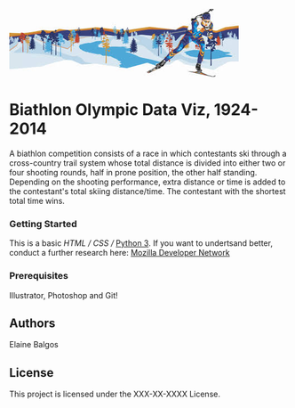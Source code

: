 ![Biathlon Olympic Data Viz!](/images/biathlon.png "Biathlon Sport")

# Biathlon Olympic Data Viz, 1924-2014

A biathlon competition consists of a race in which contestants ski through a cross-country trail system whose total distance is divided into either two or four shooting rounds, half in prone position, the other half standing. Depending on the shooting performance, extra distance or time is added to the contestant's total skiing distance/time. The contestant with the shortest total time wins.


### Getting Started
This is a basic _HTML / CSS /_ [Python 3](https://www.python.org/). If you want to undertsand better, conduct a further research here: [Mozilla Developer Network](https://developer.mozilla.org/en-US/docs/Learn)


### Prerequisites
Illustrator, Photoshop and Git!


## Authors
Elaine Balgos


## License
This project is licensed under the XXX-XX-XXXX License.